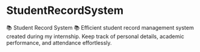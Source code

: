 # StudentRecordSystem
📚 Student Record System 📚  Efficient student record management system created during my internship. Keep track of personal details, academic performance, and attendance effortlessly. 
